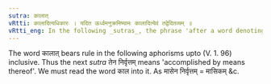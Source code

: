 ```yaml
---
sutra: कालात्
vRtti: कालादित्यधिकारः । यदित ऊर्ध्वमनुक्रमिष्यामः कालादित्येवं तद्वेदितव्यम् ॥
vRtti_eng: In the following _sutras_, the phrase 'after a word denoting time', should be supplied to complete the sense.
---
```

The word कालात् bears rule in the following aphorisms upto (V. 1. 96) inclusive. Thus the next _sutra_ तेन निर्वृत्तम् means 'accomplished by means thereof'. We must read the word काल into it. As मासेन निर्वृत्तम् = मासिकम् &c.
